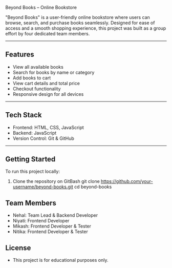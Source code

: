 Beyond Books – Online Bookstore

"Beyond Books" is a user-friendly online bookstore where users can browse, search, and purchase books seamlessly. Designed for ease of access and a smooth shopping experience, this project was built as a 
group effort by four dedicated team members.

---

##  Features

-  View all available books
-  Search for books by name or category
-  Add books to cart
-  View cart details and total price
-  Checkout functionality
-  Responsive design for all devices

---

##  Tech Stack

- Frontend: HTML, CSS, JavaScript
- Backend: JavaScript
- Version Control: Git & GitHub

---

##  Getting Started

To run this project locally:

1. Clone the repository on GitBash 
   git clone https://github.com/your-username/beyond-books.git
   cd beyond-books

## Team Members

- Nehal: Team Lead & Backend Developer
- Niyati: Frontend Developer
- Mikash: Frontend Developer & Tester
- Nitika: Frontend Developer & Tester

## License
- This project is for educational purposes only.

